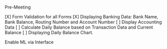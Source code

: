 Pre-Meeting

[X] Form Validation for all Forms
[X] Displaying Banking Data: Bank Name, Bank Balance, Routing Number and Account Number
[ ] Display Accounting Data
[ ] Calculate Daily Balance based on Transaction Data and Current Balance
[ ] Displaying Daily Balance Chart.

Enable ML via Interface







